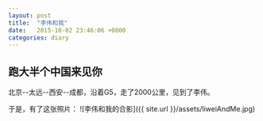 ```yaml
---
layout: post
title:  "李伟和我"
date:   2015-10-02 23:46:06 +0800
categories: diary
---
```


跑大半个中国来见你
---

北京--太远--西安--成都，沿着G5，走了2000公里，见到了李伟。

于是，有了这张照片：
![李伟和我的合影]({{ site.url }}/assets/liweiAndMe.jpg)